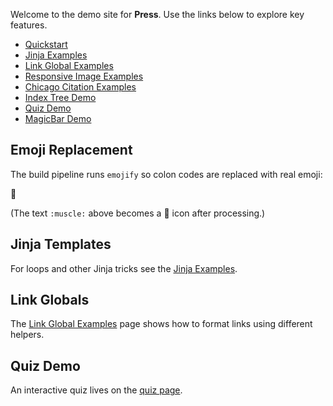 Welcome to the demo site for **Press**. Use the links below to explore key features.

- [Quickstart](quickstart.md)
- [Jinja Examples](examples/jinja.md)
- [Link Global Examples](examples/link-globals.md)
- [Responsive Image Examples](examples/responsive-images.md)
- [Chicago Citation Examples](examples/chicago-citations.md)
- [Index Tree Demo](examples/indextree/index.md)
- [Quiz Demo](quiz/index.md)
- [MagicBar Demo](magicbar/index.md)

## Emoji Replacement

The build pipeline runs `emojify` so colon codes are replaced with real emoji:

:muscle:

(The text `:muscle:` above becomes a 💪 icon after processing.)

## Jinja Templates

For loops and other Jinja tricks see the [Jinja Examples](examples/jinja.md).

## Link Globals

The [Link Global Examples](examples/link-globals.md) page shows how to format links using different helpers.

## Quiz Demo

An interactive quiz lives on the [quiz page](quiz/index.md).
